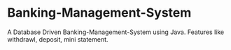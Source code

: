 # Banking-Management-System
A Database Driven Banking-Management-System using Java.
Features like withdrawl, deposit, mini statement.

